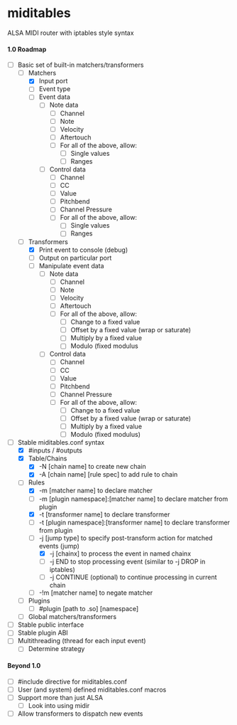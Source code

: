 # miditables

ALSA MIDI router with iptables style syntax

#### 1.0 Roadmap
- [ ] Basic set of built-in matchers/transformers
  - [ ] Matchers
    - [x] Input port
    - [ ] Event type
    - [ ] Event data
      - [ ] Note data
        - [ ] Channel
        - [ ] Note
        - [ ] Velocity
        - [ ] Aftertouch
        - [ ] For all of the above, allow:
          - [ ] Single values
          - [ ] Ranges
      - [ ] Control data
        - [ ] Channel
        - [ ] CC
        - [ ] Value
        - [ ] Pitchbend
        - [ ] Channel Pressure
        - [ ] For all of the above, allow:
          - [ ] Single values
          - [ ] Ranges
  - [ ] Transformers
    - [x] Print event to console (debug)
    - [ ] Output on particular port
    - [ ] Manipulate event data
      - [ ] Note data
        - [ ] Channel
        - [ ] Note
        - [ ] Velocity
        - [ ] Aftertouch
        - [ ] For all of the above, allow:
          - [ ] Change to a fixed value
          - [ ] Offset by a fixed value (wrap or saturate)
          - [ ] Multiply by a fixed value
          - [ ] Modulo (fixed modulus
      - [ ] Control data
        - [ ] Channel
        - [ ] CC
        - [ ] Value
        - [ ] Pitchbend
        - [ ] Channel Pressure
        - [ ] For all of the above, allow:
          - [ ] Change to a fixed value
          - [ ] Offset by a fixed value (wrap or saturate)
          - [ ] Multiply by a fixed value
          - [ ] Modulo (fixed modulus)
- [ ] Stable miditables.conf syntax
  - [x] #inputs / #outputs
  - [x] Table/Chains
    - [x] -N [chain name] to create new chain
    - [x] -A [chain name] [rule spec] to add rule to chain
  - [ ] Rules
    - [x] -m [matcher name] to declare matcher
    - [ ] -m [plugin namespace]:[matcher name] to declare matcher from plugin
    - [x] -t [transformer name] to declare transformer
    - [ ] -t [plugin namespace]:[transformer name] to declare transformer from plugin
    - [ ] -j [jump type] to specify post-transform action for matched events (jump)
      - [x] -j [chainx] to process the event in named chainx
      - [ ] -j END to stop processing event (similar to -j DROP in iptables)
      - [ ] -j CONTINUE (optional) to continue processing in current chain
    - [ ] -!m [matcher name] to negate matcher
  - [ ] Plugins
    - [ ] #plugin [path to .so] [namespace] 
  - [ ] Global matchers/transformers
- [ ] Stable public interface
- [ ] Stable plugin ABI
- [ ] Multithreading (thread for each input event)
  - [ ] Determine strategy

#### Beyond 1.0
- [ ] #include directive for miditables.conf
- [ ] User (and system) defined miditables.conf macros
- [ ] Support more than just ALSA
  - [ ] Look into using midir
- [ ] Allow transformers to dispatch new events
